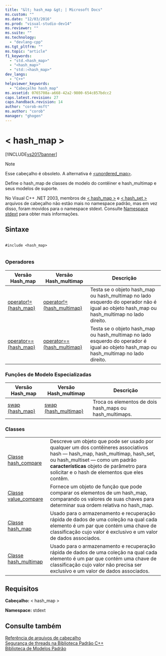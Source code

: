 ```yaml
---
title: "&lt; hash_map &gt; | Microsoft Docs"
ms.custom: ""
ms.date: "12/03/2016"
ms.prod: "visual-studio-dev14"
ms.reviewer: ""
ms.suite: ""
ms.technology: 
  - "devlang-cpp"
ms.tgt_pltfrm: ""
ms.topic: "article"
f1_keywords: 
  - "std.<hash_map>"
  - "<hash_map>"
  - "std::<hash_map>"
dev_langs: 
  - "C++"
helpviewer_keywords: 
  - "Cabeçalho hash_map"
ms.assetid: 0765708a-a668-42a2-9800-654c857bdcc2
caps.latest.revision: 27
caps.handback.revision: 14
author: "corob-msft"
ms.author: "corob"
manager: "ghogen"
---
```

# &lt; hash_map &gt;
[!INCLUDE[vs2017banner](../assembler/inline/includes/vs2017banner.md)]

> [!NOTE]
>  Esse cabeçalho é obsoleto. A alternativa é [\<unordered\_map\>](../standard-library/unordered-map.md).  
  
 Define o hash\_map de classes de modelo do contêiner e hash\_multimap e seus modelos de suporte.  
  
 No Visual C\+\+ .NET 2003, membros de [\< hash\_map \>](#vclrfhash_map_header_file) e [\< hash\_set \>](../standard-library/hash-set.md) arquivos de cabeçalho não estão mais no namespace padrão, mas em vez disso, foram movidos para o namespace stdext. Consulte [Namespace stdext](../Topic/stdext%20Namespace.md) para obter mais informações.  
  
## Sintaxe  
  
```  
  
#include <hash_map>  
  
```  
  
### Operadores  
  
|Versão Hash\_map|Versão Hash\_multimap|Descrição|  
|----------------------|---------------------------|---------------|  
|[operator\!\= \(hash\_map\)](../Topic/operator!=%20\(hash_map\).md)|[operator\!\= \(hash\_multimap\)](../Topic/operator!=%20\(hash_multimap\).md)|Testa se o objeto hash\_map ou hash\_multimap no lado esquerdo do operador não é igual ao objeto hash\_map ou hash\_multimap no lado direito.|  
|[operator\=\= \(hash\_map\)](http://msdn.microsoft.com/pt-br/f933cb1c-934d-43f5-aa9e-0b325eb95b85)|[operator\=\= \(hash\_multimap\)](http://msdn.microsoft.com/pt-br/3fa378b1-0250-4e3f-a130-dc14103fc5e9)|Testa se o objeto hash\_map ou hash\_multimap no lado esquerdo do operador é igual ao objeto hash\_map ou hash\_multimap no lado direito.|  
  
### Funções de Modelo Especializadas  
  
|Versão Hash\_map|Versão Hash\_multimap|Descrição|  
|----------------------|---------------------------|---------------|  
|[swap \(hash\_map\)](../Topic/hash_map::swap.md)|[swap \(hash\_multimap\)](../Topic/hash_multimap::swap.md)|Troca os elementos de dois hash\_maps ou hash\_multimaps.|  
  
### Classes  
  
|||  
|-|-|  
|[Classe hash\_compare](../standard-library/hash-compare-class.md)|Descreve um objeto que pode ser usado por qualquer um dos contêineres associativos hash — hash\_map, hash\_multimap, hash\_set, ou hash\_multiset — como um padrão **características** objeto de parâmetro para solicitar e o hash de elementos que eles contêm.|  
|[Classe value\_compare](../Topic/value_compare%20Class.md)|Fornece um objeto de função que pode comparar os elementos de um hash\_map, comparando os valores de suas chaves para determinar sua ordem relativa no hash\_map.|  
|[Classe hash\_map](../standard-library/hash-map-class.md)|Usado para o armazenamento e recuperação rápida de dados de uma coleção na qual cada elemento é um par que contém uma chave de classificação cujo valor é exclusivo e um valor de dados associados.|  
|[Classe hash\_multimap](../standard-library/hash-multimap-class.md)|Usado para o armazenamento e recuperação rápida de dados de uma coleção na qual cada elemento é um par que contém uma chave de classificação cujo valor não precisa ser exclusivo e um valor de dados associados.|  
  
## Requisitos  
 **Cabeçalho:** \< hash\_map \>  
  
 **Namespace:** stdext  
  
## Consulte também  
 [Referência de arquivos de cabeçalho](../standard-library/cpp-standard-library-header-files.md)   
 [Segurança de threads na Biblioteca Padrão C\+\+](../standard-library/thread-safety-in-the-cpp-standard-library.md)   
 [Biblioteca de Modelos Padrão](../misc/standard-template-library.md)